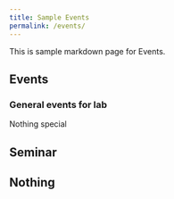 ```yaml
---
title: Sample Events
permalink: /events/
---
```


This is sample markdown page for Events.

## Events
### General events for lab
Nothing special

## Seminar

## Nothing